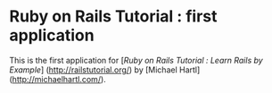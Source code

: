 # Ruby on Rails Tutorial : first application

This is the first application for [*Ruby on Rails Tutorial : Learn Rails by Example*] (http://railstutorial.org/) by [Michael Hartl] (http://michaelhartl.com/).